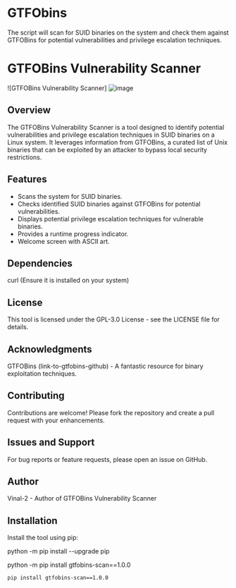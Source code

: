 # GTFObins
The script will scan for SUID binaries on the system and check them against GTFOBins for potential vulnerabilities and privilege escalation techniques.

# GTFOBins Vulnerability Scanner

![GTFOBins Vulnerability Scanner]
![image](https://github.com/vinal-2/GTFObins/assets/97253630/4fd0d000-1c8c-4be6-ba9e-5d4ecbef8a40)

## Overview

The GTFOBins Vulnerability Scanner is a tool designed to identify potential vulnerabilities and privilege escalation techniques in SUID binaries on a Linux system. It leverages information from GTFOBins, a curated list of Unix binaries that can be exploited by an attacker to bypass local security restrictions.

## Features

- Scans the system for SUID binaries.
- Checks identified SUID binaries against GTFOBins for potential vulnerabilities.
- Displays potential privilege escalation techniques for vulnerable binaries.
- Provides a runtime progress indicator.
- Welcome screen with ASCII art.


## Dependencies
curl (Ensure it is installed on your system)

## License
This tool is licensed under the GPL-3.0 License - see the LICENSE file for details.

## Acknowledgments
GTFOBins (link-to-gtfobins-github) - A fantastic resource for binary exploitation techniques.

## Contributing
Contributions are welcome! Please fork the repository and create a pull request with your enhancements.

## Issues and Support
For bug reports or feature requests, please open an issue on GitHub.

## Author
Vinal-2 - Author of GTFOBins Vulnerability Scanner

## Installation
Install the tool using pip:

python -m pip install --upgrade pip

python -m pip install gtfobins-scan==1.0.0

```bash
pip install gtfobins-scan==1.0.0
